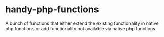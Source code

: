 # handy-php-functions
A bunch of functions that either extend the existing functionality in native php functions or add functionality not available via native php functions.
